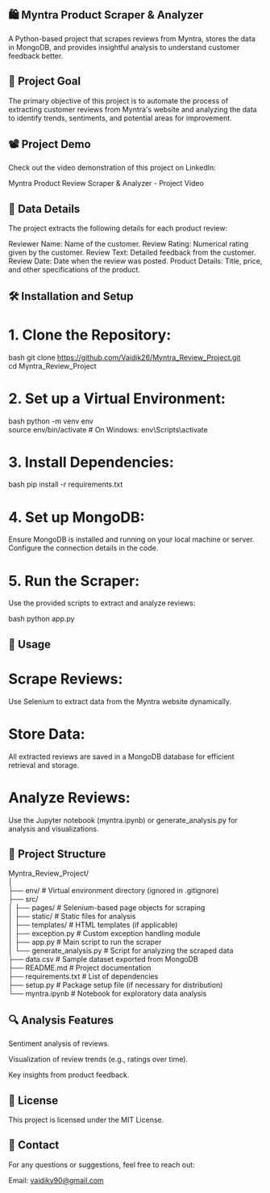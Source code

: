 ## 🛍️ Myntra Product Scraper & Analyzer

A Python-based project that scrapes reviews from Myntra, stores the data in MongoDB, and provides insightful analysis to understand customer feedback better.

## 📝 Project Goal

The primary objective of this project is to automate the process of extracting customer reviews from Myntra's website and analyzing the data to identify trends, sentiments, and potential areas for improvement.

## 📽️ Project Demo

Check out the video demonstration of this project on LinkedIn:

Myntra Product Review Scraper & Analyzer - Project Video

## 📂 Data Details

The project extracts the following details for each product review:

Reviewer Name: Name of the customer.
Review Rating: Numerical rating given by the customer.
Review Text: Detailed feedback from the customer.
Review Date: Date when the review was posted.
Product Details: Title, price, and other specifications of the product.

## 🛠️ Installation and Setup

# 1. Clone the Repository:

bash
git clone https://github.com/Vaidik26/Myntra_Review_Project.git  
cd Myntra_Review_Project  

# 2. Set up a Virtual Environment:

bash
python -m venv env  
source env/bin/activate  # On Windows: env\Scripts\activate  

# 3. Install Dependencies:

bash
pip install -r requirements.txt  

# 4. Set up MongoDB:

Ensure MongoDB is installed and running on your local machine or server.
Configure the connection details in the code.

# 5. Run the Scraper:

Use the provided scripts to extract and analyze reviews:

bash
python app.py  

## 🚀 Usage

# Scrape Reviews:

Use Selenium to extract data from the Myntra website dynamically.

# Store Data:

All extracted reviews are saved in a MongoDB database for efficient retrieval and storage.

# Analyze Reviews:

Use the Jupyter notebook (myntra.ipynb) or generate_analysis.py for analysis and visualizations.

## 📁 Project Structure

Myntra_Review_Project/  
│  
├── env/                     # Virtual environment directory (ignored in .gitignore)  
├── src/  
│   ├── pages/               # Selenium-based page objects for scraping  
│   ├── static/              # Static files for analysis  
│   ├── templates/           # HTML templates (if applicable)  
│   ├── exception.py         # Custom exception handling module  
│   ├── app.py               # Main script to run the scraper  
│   └── generate_analysis.py # Script for analyzing the scraped data  
├── data.csv                 # Sample dataset exported from MongoDB  
├── README.md                # Project documentation  
├── requirements.txt         # List of dependencies  
├── setup.py                 # Package setup file (if necessary for distribution)  
└── myntra.ipynb             # Notebook for exploratory data analysis  

## 🔍 Analysis Features

Sentiment analysis of reviews.

Visualization of review trends (e.g., ratings over time).

Key insights from product feedback.

## 📜 License

This project is licensed under the MIT License.

## 👥 Contact

For any questions or suggestions, feel free to reach out:

Email: vaidiky90@gmail.com
